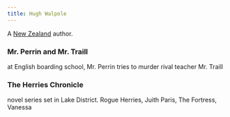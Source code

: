 ```yaml
---
title: Hugh Walpole
---
```


A [New Zealand](../index.html) author.

### Mr. Perrin and Mr. Traill

at English boarding school, Mr. Perrin tries to murder rival teacher Mr. Traill

### The Herries Chronicle

novel series set in Lake District. Rogue Herries, Juith Paris, The Fortress, Vanessa

